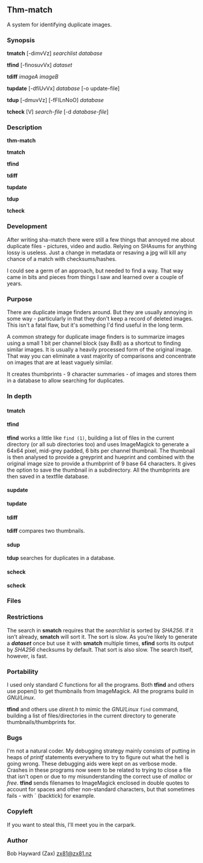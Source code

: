 ## Thm-match
A system for identifying duplicate images.

### Synopsis

__tmatch__ [-dimvVz] _searchlist database_

__tfind__ [-finosuvVx] _dataset_

__tdiff__ _imageA_ _imageB_

__tupdate__ [-dfiUvVx] _database_ [-o update-file]

__tdup__ [-dmuvVz] [-fFlLnNoO] _database_

__tcheck__ [V] _search-file_ [-d _database-file_]

### Description
__thm-match__

__tmatch__

__tfind__

__tdiff__

__tupdate__

__tdup__

__tcheck__


### Development
After writing sha-match there were still a few things that annoyed me about duplicate files - pictures, video and audio.  Relying on SHAsums for anything lossy is useless.  Just a change in metadata or resaving a jpg will kill any chance of a match with checksums/hashes.

I could see a germ of an approach, but needed to find a way.  That way came in bits and pieces from things I saw and learned over a couple of years.

### Purpose
There are duplicate image finders around.  But they are usually annoying in some way - particularly in that they don't keep a record of deleted images.  This isn't a fatal flaw, but it's something I'd find useful in the long term.

A common strategy for duplicate image finders is to summarize images using a small 1 bit per channel block (say 8x8) as a shortcut to finding similar images.  It is usually a heavily processed form of the original image.  That way you can eliminate a vast majority of comparisons and concentrate on images that are at least vaguely similar.

It creates thumbprints - 9 character summaries - of images and stores them in a database to allow searching for duplicates.


### In depth
#### tmatch

#### tfind
__tfind__ works a little like `find (1)`, building a list of files in the current directory (or all sub directories too) and uses ImageMagick to generate a 64x64 pixel, mid-grey padded, 6 bits per channel thumbnail.  The thumbnail is then analysed to provide a greyprint and hueprint and combined with the original image size to provide a thumbprint of 9 base 64 characters.  It gives the option to save the thumbnail in a subdirectory.  All the thumbprints are then saved in a textfile database.

#### supdate
__tupdate__

#### tdiff
__tdiff__ compares two thumbnails.

#### sdup
__tdup__ searches for duplicates in a database.

#### scheck
__scheck__ 

### Files

### Restrictions
The search in __smatch__ requires that the _searchlist_ is sorted by _SHA256_.  If it isn’t already, __smatch__ will sort it.  The sort is slow.  As you’re likely to generate a ___dataset___ once but use it with __smatch__ multiple times, __sfind__ sorts its output by _SHA256_ checksums by default.  That sort is also slow.  The search itself, however, is fast.

### Portability
I used only standard _C_ functions for all the programs.  Both __tfind__ and others use popen() to get thumbnails from ImageMagick.
All the programs build in _GNU/Linux_.

__tfind__ and others use _dirent.h_ to mimic the _GNU/Linux_ `find` command, building a list of files/directories in the current directory to generate thumbnails/thumbprints for.

### Bugs
I'm not a natural coder.  My debugging strategy mainly consists of putting in heaps of _printf_ statements everywhere to try to figure out what the hell is going wrong.  These debugging aids were kept on as verbose mode.  Crashes in these programs now seem to be related to trying to close a file that isn't open or due to my misunderstanding the correct use of _malloc_ or _free_.  __tfind__ sends filenames to ImageMagick enclosed in double quotes to account for spaces and other non-standard characters, but that sometimes fails - with \` (backtick) for example.

### Copyleft
If you want to steal this, I'll meet you in the carpark.

### Author
Bob Hayward (Zax) zx81@zx81.nz
